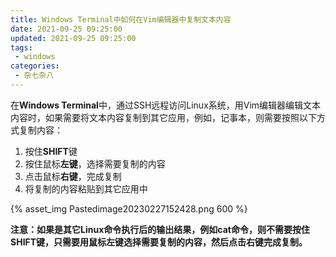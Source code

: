 ```yaml
---
title: Windows Terminal中如何在Vim编辑器中复制文本内容
date: 2021-09-25 09:25:00
updated: 2021-09-25 09:25:00
tags: 
 - windows
categories: 
 - 杂七杂八
---
```


在**Windows Terminal**中，通过SSH远程访问Linux系统，用Vim编辑器编辑文本内容时，如果需要将文本内容复制到其它应用，例如，记事本，则需要按照以下方式复制内容：

1. 按住**SHIFT**键
2. 按住鼠标**左键**，选择需要复制的内容
3. 点击鼠标**右键**，完成复制
4. 将复制的内容粘贴到其它应用中

{% asset_img Pastedimage20230227152428.png 600 %}

**注意：如果是其它Linux命令执行后的输出结果，例如cat命令，则不需要按住SHIFT键，只需要用鼠标左键选择需要复制的内容，然后点击右键完成复制。**
